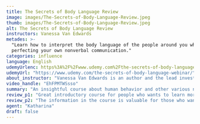 ```yaml
---
title: The Secrets of Body Language Review
image: images/The-Secrets-of-Body-Language-Review.jpeg
thumb: images/The-Secrets-of-Body-Language-Review.jpeg
alt: The Secrets of Body Language Review
instructors: Vanessa Van Edwards
metades: >-
  "Learn how to interpret the body language of the people around you while
  perfecting your own nonverbal communication."
categories: influence
language: English
udemyUrlenc: https%3A%2F%2Fwww.udemy.com%2Fthe-secrets-of-body-language-webinar%2F
udemyUrl: "https://www.udemy.com/the-secrets-of-body-language-webinar/"
about_instructor: "Vanessa Van Edwards is an author and the lead investigator at the Science of People which is research laboratory dedicated to learning human behavior. She is a columnist at Huffington Post and has authored some books before. Her works have been featured in various media and are also a sought-after consultant for various companies, She provides training and workshops for people who want to learn new concepts that can be implemented and be successful in life."
video_handle: "EhFPMTWSsso"
summary: "An insightful course about human behavior and other various non-verbal cues to help students deal with other people in a much better way. It improves the social skills and confidence of the students with the variety of examples and concepts that are scientifically-backed."
review_p1: "Great introductory course for people who wants to learn more about body language. The course instructor is a charismatic person who can effectively deliver the lessons in an interesting and fun way. She is very energetic and is very good at projecting her enthusiasm towards her students. The delivery is concise and helped a lot of people improve their social skills by understanding body language. It helps people assess how they feel and know how to express that in a physical way in order for other people to get their point. The videos are broken down into shorter and easy to understand segments. There are a lot of materials available for the students to learn."
review_p2: "The information in the course is valuable for those who want to use it for consulting or wants to apply it in their daily life and see some improvements. The course successfully covers the basics and gives a detailed explanation of different body language and how to understand them when they are mixed in certain occasion. An insightful study in learning non-verbal communication and knowing how to spot mixed signals and the different ways to interpret them. Content is scientifically-backed with extensive information for helping its students deal with other people more effectively."
agent: "Katharina"
draft: false
---
```


